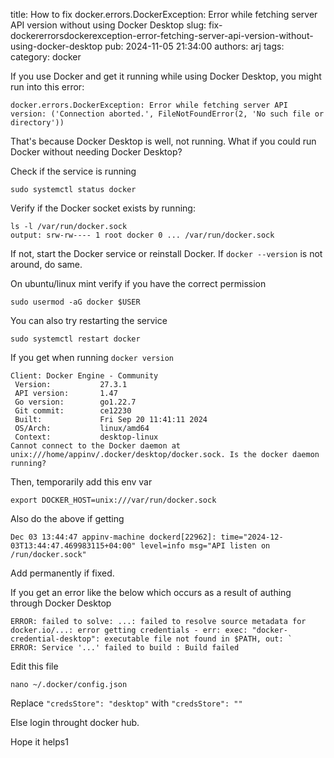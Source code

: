 title: How to fix docker.errors.DockerException: Error while fetching server API version without using Docker Desktop
slug: fix-dockererrorsdockerexception-error-fetching-server-api-version-without-using-docker-desktop
pub: 2024-11-05 21:34:00
authors: arj
tags: 
category: docker

If you use Docker and get it running while using Docker Desktop, you might run into this error:

```
docker.errors.DockerException: Error while fetching server API version: ('Connection aborted.', FileNotFoundError(2, 'No such file or directory'))
```

That's because Docker Desktop is well, not running. What if you could run Docker without needing Docker Desktop?

Check if the service is running

```
sudo systemctl status docker
```

Verify if the Docker socket exists by running:

```
ls -l /var/run/docker.sock
output: srw-rw---- 1 root docker 0 ... /var/run/docker.sock
```

If not, start the Docker service or reinstall Docker. If `docker --version` is not around, do same.

On ubuntu/linux mint verify if you have the correct permission

```
sudo usermod -aG docker $USER
```

You can also try restarting the service

```
sudo systemctl restart docker
```

If you get when running `docker version`

```
Client: Docker Engine - Community
 Version:           27.3.1
 API version:       1.47
 Go version:        go1.22.7
 Git commit:        ce12230
 Built:             Fri Sep 20 11:41:11 2024
 OS/Arch:           linux/amd64
 Context:           desktop-linux
Cannot connect to the Docker daemon at unix:///home/appinv/.docker/desktop/docker.sock. Is the docker daemon running?
```

Then, temporarily add this env var

```
export DOCKER_HOST=unix:///var/run/docker.sock
```

Also do the above if getting 

```Dec 03 13:44:47 appinv-machine dockerd[22962]: time="2024-12-03T13:44:47.469983115+04:00" level=info msg="API listen on /run/docker.sock"```

Add permanently if fixed.

If you get an error like the below which occurs as a result of authing through Docker Desktop
```
ERROR: failed to solve: ...: failed to resolve source metadata for docker.io/...: error getting credentials - err: exec: "docker-credential-desktop": executable file not found in $PATH, out: `
ERROR: Service '...' failed to build : Build failed
```

Edit this file

```
nano ~/.docker/config.json
```

Replace `"credsStore": "desktop"` with `"credsStore": ""`

Else login throught docker hub.

Hope it helps1
